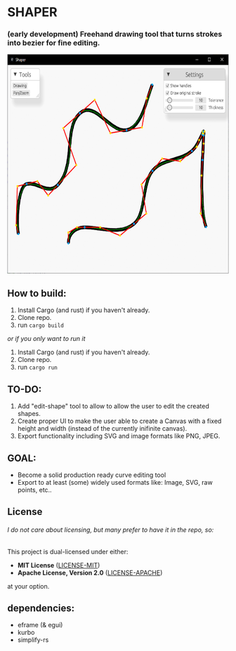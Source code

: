 # SHAPER
### (early development) Freehand drawing tool that turns strokes into bezier for fine editing.  

<!-- ![Screenshot](./shaper_sc.png) -->
<img src="shaper_sc.png" alt="Screenshot of Sharper" height="500px">


## How to build:
1. Install Cargo (and rust) if you haven't already.
2. Clone repo.
3. run `cargo build`

_or if you only want to run it_
1. Install Cargo (and rust) if you haven't already. 
2. Clone repo.  
3. run `cargo run`  



## TO-DO:
1. Add "edit-shape" tool to allow to allow the user to edit the created shapes.
2. Create proper UI to make the user able to create a Canvas with a fixed height and width (instead of the currently inifinite canvas). 
3. Export functionality including SVG and  image formats like PNG, JPEG.




## GOAL:
- Become a solid production ready curve editing tool
- Export to at least (some) widely used formats like: Image, SVG, raw points, etc..





## License
######  _I do not care about licensing, but many prefer to have it in the repo, so:_
This project is dual-licensed under either:

* **MIT License** ([LICENSE-MIT](LICENSE-MIT))
* **Apache License, Version 2.0** ([LICENSE-APACHE](LICENSE-APACHE))

at your option.



## dependencies:
- eframe (& egui)
- kurbo
- simplify-rs
